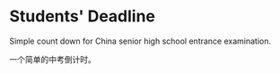 # Students' Deadline

Simple count down for China senior high school entrance examination.

一个简单的中考倒计时。
